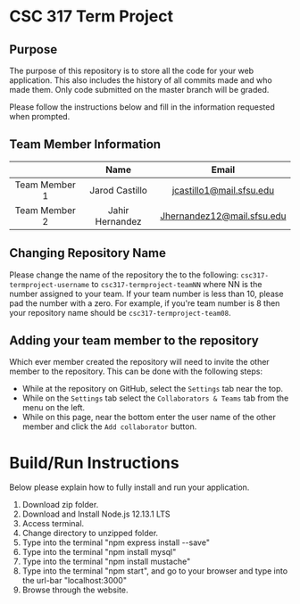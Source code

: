 # CSC 317 Term Project

## Purpose

The purpose of this repository is to store all the code for your web application. This also includes the history of all commits made and who made them. Only code submitted on the master branch will be graded.

Please follow the instructions below and fill in the information requested when prompted.

## Team  Member Information

|               | Name          | Email         |
|:-------------:|:-------------:|:-------------:|
| Team Member 1 | Jarod Castillo      | jcastillo1@mail.sfsu.edu     |
| Team Member 2 | Jahir Hernandez      | Jhernandez12@mail.sfsu.edu     |

## Changing Repository Name

Please change the name of the repository the to the following:
`csc317-termproject-username` to `csc317-termproject-teamNN` where NN is the number assigned to your team. If your team number is less than 10, please pad the number with a zero. For example, if you're team number is 8 then your repository name should be `csc317-termproject-team08`.

## Adding your team member to the repository

Which ever member created the repository will need to invite the other member to the repository. This can be done with the following steps:

* While at the repository on GitHub, select the `Settings` tab near the top.
* While on the `Settings` tab select the `Collaborators & Teams` tab from the menu on the left.
* While on this page, near the bottom enter the user name of the other member and click the `Add collaborator` button. 

# Build/Run Instructions
Below please explain how to fully install and run your application.

1. Download zip folder.
2. Download and Install Node.js 12.13.1 LTS
3. Access terminal.
4. Change directory to unzipped folder.
5. Type into the terminal "npm express install --save"
6. Type into the terminal "npm install mysql"
7. Type into the terminal "npm install mustache"
8. Type into the terminal "npm start", and go to your browser and type into the url-bar "localhost:3000"
9. Browse through the website.
